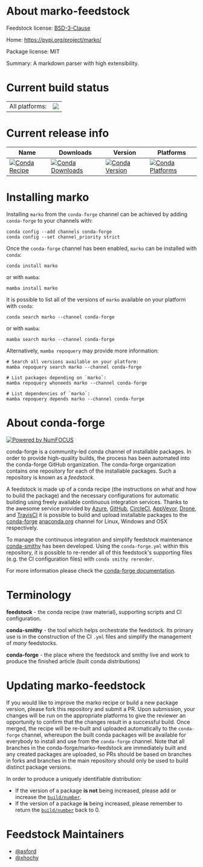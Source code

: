 About marko-feedstock
=====================

Feedstock license: [BSD-3-Clause](https://github.com/conda-forge/marko-feedstock/blob/main/LICENSE.txt)

Home: https://pypi.org/project/marko/

Package license: MIT

Summary: A markdown parser with high extensibility.

Current build status
====================


<table><tr><td>All platforms:</td>
    <td>
      <a href="https://dev.azure.com/conda-forge/feedstock-builds/_build/latest?definitionId=15318&branchName=main">
        <img src="https://dev.azure.com/conda-forge/feedstock-builds/_apis/build/status/marko-feedstock?branchName=main">
      </a>
    </td>
  </tr>
</table>

Current release info
====================

| Name | Downloads | Version | Platforms |
| --- | --- | --- | --- |
| [![Conda Recipe](https://img.shields.io/badge/recipe-marko-green.svg)](https://anaconda.org/conda-forge/marko) | [![Conda Downloads](https://img.shields.io/conda/dn/conda-forge/marko.svg)](https://anaconda.org/conda-forge/marko) | [![Conda Version](https://img.shields.io/conda/vn/conda-forge/marko.svg)](https://anaconda.org/conda-forge/marko) | [![Conda Platforms](https://img.shields.io/conda/pn/conda-forge/marko.svg)](https://anaconda.org/conda-forge/marko) |

Installing marko
================

Installing `marko` from the `conda-forge` channel can be achieved by adding `conda-forge` to your channels with:

```
conda config --add channels conda-forge
conda config --set channel_priority strict
```

Once the `conda-forge` channel has been enabled, `marko` can be installed with `conda`:

```
conda install marko
```

or with `mamba`:

```
mamba install marko
```

It is possible to list all of the versions of `marko` available on your platform with `conda`:

```
conda search marko --channel conda-forge
```

or with `mamba`:

```
mamba search marko --channel conda-forge
```

Alternatively, `mamba repoquery` may provide more information:

```
# Search all versions available on your platform:
mamba repoquery search marko --channel conda-forge

# List packages depending on `marko`:
mamba repoquery whoneeds marko --channel conda-forge

# List dependencies of `marko`:
mamba repoquery depends marko --channel conda-forge
```


About conda-forge
=================

[![Powered by
NumFOCUS](https://img.shields.io/badge/powered%20by-NumFOCUS-orange.svg?style=flat&colorA=E1523D&colorB=007D8A)](https://numfocus.org)

conda-forge is a community-led conda channel of installable packages.
In order to provide high-quality builds, the process has been automated into the
conda-forge GitHub organization. The conda-forge organization contains one repository
for each of the installable packages. Such a repository is known as a *feedstock*.

A feedstock is made up of a conda recipe (the instructions on what and how to build
the package) and the necessary configurations for automatic building using freely
available continuous integration services. Thanks to the awesome service provided by
[Azure](https://azure.microsoft.com/en-us/services/devops/), [GitHub](https://github.com/),
[CircleCI](https://circleci.com/), [AppVeyor](https://www.appveyor.com/),
[Drone](https://cloud.drone.io/welcome), and [TravisCI](https://travis-ci.com/)
it is possible to build and upload installable packages to the
[conda-forge](https://anaconda.org/conda-forge) [anaconda.org](https://anaconda.org/)
channel for Linux, Windows and OSX respectively.

To manage the continuous integration and simplify feedstock maintenance
[conda-smithy](https://github.com/conda-forge/conda-smithy) has been developed.
Using the ``conda-forge.yml`` within this repository, it is possible to re-render all of
this feedstock's supporting files (e.g. the CI configuration files) with ``conda smithy rerender``.

For more information please check the [conda-forge documentation](https://conda-forge.org/docs/).

Terminology
===========

**feedstock** - the conda recipe (raw material), supporting scripts and CI configuration.

**conda-smithy** - the tool which helps orchestrate the feedstock.
                   Its primary use is in the construction of the CI ``.yml`` files
                   and simplify the management of *many* feedstocks.

**conda-forge** - the place where the feedstock and smithy live and work to
                  produce the finished article (built conda distributions)


Updating marko-feedstock
========================

If you would like to improve the marko recipe or build a new
package version, please fork this repository and submit a PR. Upon submission,
your changes will be run on the appropriate platforms to give the reviewer an
opportunity to confirm that the changes result in a successful build. Once
merged, the recipe will be re-built and uploaded automatically to the
`conda-forge` channel, whereupon the built conda packages will be available for
everybody to install and use from the `conda-forge` channel.
Note that all branches in the conda-forge/marko-feedstock are
immediately built and any created packages are uploaded, so PRs should be based
on branches in forks and branches in the main repository should only be used to
build distinct package versions.

In order to produce a uniquely identifiable distribution:
 * If the version of a package **is not** being increased, please add or increase
   the [``build/number``](https://docs.conda.io/projects/conda-build/en/latest/resources/define-metadata.html#build-number-and-string).
 * If the version of a package **is** being increased, please remember to return
   the [``build/number``](https://docs.conda.io/projects/conda-build/en/latest/resources/define-metadata.html#build-number-and-string)
   back to 0.

Feedstock Maintainers
=====================

* [@asford](https://github.com/asford/)
* [@xhochy](https://github.com/xhochy/)

